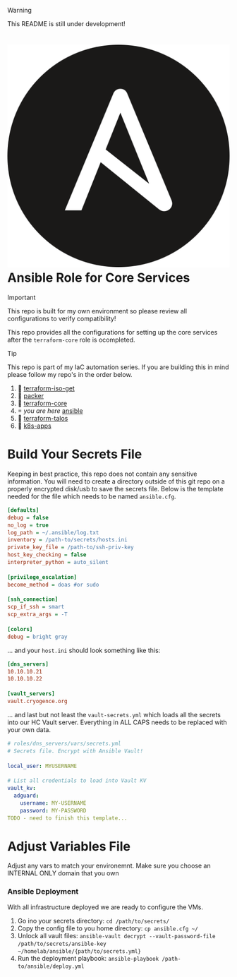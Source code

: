 > [!WARNING]
> This README is still under development!

# ![logo](https://raw.githubusercontent.com/walkxcode/dashboard-icons/07a06d893e901fda965ba10f39d7aa7a3a18ea0d/svg/ansible.svg) Ansible Role for Core Services
> [!IMPORTANT]
> This repo is built for my own environment so please review all configurations to verify compatibility!

This repo provides all the configurations for setting up the core services after the `terraform-core` role is ocompleted.

> [!TIP]
> This repo is part of my IaC automation series. If you are building this in mind please follow my repo's in the order below.

1.  [terraform-iso-get](https://github.com/dylanbegin/terraform-iso-get)
1.  [packer](https://github.com/dylanbegin/packer)
1.  [terraform-core](https://github.com/dylanbegin/terraform-core)
1.  *you are here* [ansible](https://github.com/dylanbegin/ansible)
1.  [terraform-talos](https://github.com/dylanbegin/terraform-talos)
1.  [k8s-apps](https://github.com/dylanbegin/k8s-apps)

# Build Your Secrets File
Keeping in best practice, this repo does not contain any sensitive information. You will need to create a directory outside of this git repo on a properly encrypted disk/usb to save the secrets file. Below is the template needed for the file which needs to be named `ansible.cfg`.
```ini
[defaults]
debug = false
no_log = true
log_path = ~/.ansible/log.txt
inventory = /path-to/secrets/hosts.ini
private_key_file = /path-to/ssh-priv-key
host_key_checking = false
interpreter_python = auto_silent

[privilege_escalation]
become_method = doas #or sudo

[ssh_connection]
scp_if_ssh = smart
scp_extra_args = -T

[colors]
debug = bright gray
```

... and your `host.ini` should look something like this:
```ini
[dns_servers]
10.10.10.21
10.10.10.22

[vault_servers]
vault.cryogence.org
```

... and last but not least the `vault-secrets.yml` which loads all the secrets into our HC Vault server. Everything in ALL CAPS needs to be replaced with your own data.
```yml
# roles/dns_servers/vars/secrets.yml
# Secrets file. Encrypt with Ansible Vault!

local_user: MYUSERNAME

# List all credentials to load into Vault KV
vault_kv:
  adguard:
    username: MY-USERNAME
    password: MY-PASSWORD
TODO - need to finish this template...
```

# Adjust Variables File
Adjust any vars to match your environemnt. Make sure you choose an INTERNAL ONLY domain that you own

### Ansible Deployment
With all infrastructure deployed we are ready to configure the VMs.
1. Go ino your secrets directory: `cd /path/to/secrets/`
1. Copy the config file to you home directory: `cp ansible.cfg ~/`
1. Unlock all vault files: `ansible-vault decrypt --vault-password-file /path/to/secrets/ansible-key ~/homelab/ansible/{path/to/secrets.yml}`
1. Run the deployment playbook: `ansible-playbook /path-to/ansible/deploy.yml`
